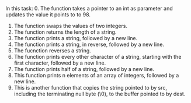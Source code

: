 In this task: 
0. The function  takes a pointer to an int as parameter and updates the value it points to to 98. 
1. The function swaps the values of two integers. 
2. The function returns the length of a string. 
3. The function prints a string, followed by a new line. 
4. The function prints a string, in reverse, followed by a new line. 
5. The fucnction  reverses a string.
6. The function prints every other character of a string, starting with the first character, followed by a new line. 
7. The function prints half of a string, followed by a new line. 
8. This function prints n elements of an array of integers, followed by a new line. 
9. This is another function that copies the string pointed to by src, including the terminating null byte (\0), to the buffer pointed to by dest.
